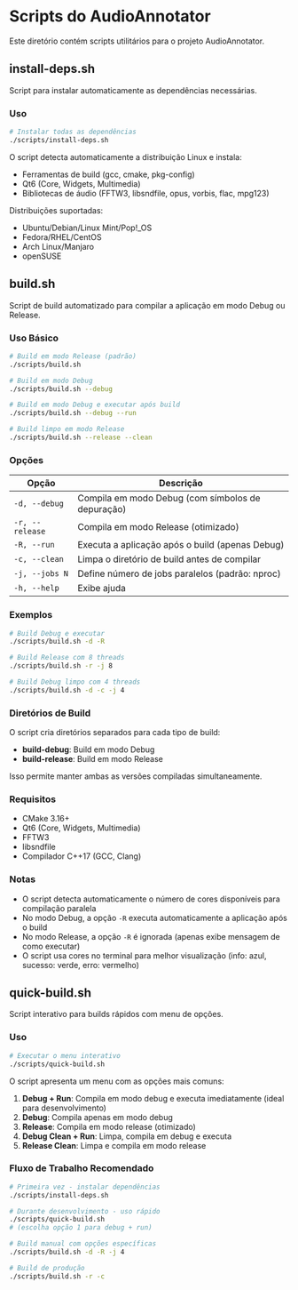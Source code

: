 # Scripts do AudioAnnotator

Este diretório contém scripts utilitários para o projeto AudioAnnotator.

## install-deps.sh

Script para instalar automaticamente as dependências necessárias.

### Uso

```bash
# Instalar todas as dependências
./scripts/install-deps.sh
```

O script detecta automaticamente a distribuição Linux e instala:
- Ferramentas de build (gcc, cmake, pkg-config)
- Qt6 (Core, Widgets, Multimedia)
- Bibliotecas de áudio (FFTW3, libsndfile, opus, vorbis, flac, mpg123)

Distribuições suportadas:
- Ubuntu/Debian/Linux Mint/Pop!_OS
- Fedora/RHEL/CentOS
- Arch Linux/Manjaro
- openSUSE

## build.sh

Script de build automatizado para compilar a aplicação em modo Debug ou Release.

### Uso Básico

```bash
# Build em modo Release (padrão)
./scripts/build.sh

# Build em modo Debug
./scripts/build.sh --debug

# Build em modo Debug e executar após build
./scripts/build.sh --debug --run

# Build limpo em modo Release
./scripts/build.sh --release --clean
```

### Opções

| Opção | Descrição |
|-------|-----------|
| `-d, --debug` | Compila em modo Debug (com símbolos de depuração) |
| `-r, --release` | Compila em modo Release (otimizado) |
| `-R, --run` | Executa a aplicação após o build (apenas Debug) |
| `-c, --clean` | Limpa o diretório de build antes de compilar |
| `-j, --jobs N` | Define número de jobs paralelos (padrão: nproc) |
| `-h, --help` | Exibe ajuda |

### Exemplos

```bash
# Build Debug e executar
./scripts/build.sh -d -R

# Build Release com 8 threads
./scripts/build.sh -r -j 8

# Build Debug limpo com 4 threads
./scripts/build.sh -d -c -j 4
```

### Diretórios de Build

O script cria diretórios separados para cada tipo de build:
- **build-debug**: Build em modo Debug
- **build-release**: Build em modo Release

Isso permite manter ambas as versões compiladas simultaneamente.

### Requisitos

- CMake 3.16+
- Qt6 (Core, Widgets, Multimedia)
- FFTW3
- libsndfile
- Compilador C++17 (GCC, Clang)

### Notas

- O script detecta automaticamente o número de cores disponíveis para compilação paralela
- No modo Debug, a opção `-R` executa automaticamente a aplicação após o build
- No modo Release, a opção `-R` é ignorada (apenas exibe mensagem de como executar)
- O script usa cores no terminal para melhor visualização (info: azul, sucesso: verde, erro: vermelho)

## quick-build.sh

Script interativo para builds rápidos com menu de opções.

### Uso

```bash
# Executar o menu interativo
./scripts/quick-build.sh
```

O script apresenta um menu com as opções mais comuns:
1. **Debug + Run**: Compila em modo debug e executa imediatamente (ideal para desenvolvimento)
2. **Debug**: Compila apenas em modo debug
3. **Release**: Compila em modo release (otimizado)
4. **Debug Clean + Run**: Limpa, compila em debug e executa
5. **Release Clean**: Limpa e compila em modo release

### Fluxo de Trabalho Recomendado

```bash
# Primeira vez - instalar dependências
./scripts/install-deps.sh

# Durante desenvolvimento - uso rápido
./scripts/quick-build.sh
# (escolha opção 1 para debug + run)

# Build manual com opções específicas
./scripts/build.sh -d -R -j 4

# Build de produção
./scripts/build.sh -r -c
```
